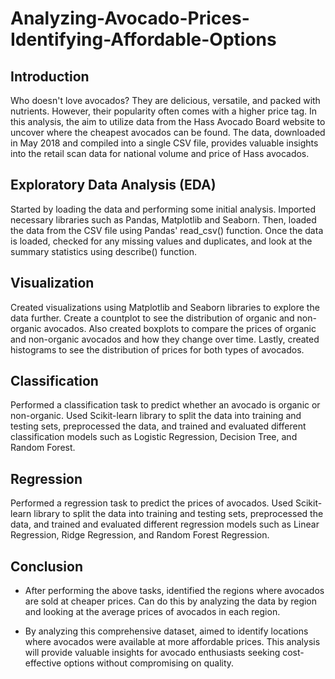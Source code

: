 # Analyzing-Avocado-Prices-Identifying-Affordable-Options
## Introduction
Who doesn't love avocados? They are delicious, versatile, and packed with nutrients. However, their popularity often comes with a higher price tag. In this analysis, the aim to utilize data from the Hass Avocado Board website to uncover where the cheapest avocados can be found. The data, downloaded in May 2018 and compiled into a single CSV file, provides valuable insights into the retail scan data for national volume and price of Hass avocados.

## Exploratory Data Analysis (EDA)
Started by loading the data and performing some initial analysis. Imported necessary libraries such as Pandas, Matplotlib and Seaborn. Then, loaded the data from the CSV file using Pandas' read_csv() function. Once the data is loaded, checked for any missing values and duplicates, and look at the summary statistics using describe() function.

## Visualization
Created visualizations using Matplotlib and Seaborn libraries to explore the data further. Create a countplot to see the distribution of organic and non-organic avocados. Also created boxplots to compare the prices of organic and non-organic avocados and how they change over time. Lastly, created histograms to see the distribution of prices for both types of avocados.

## Classification
Performed a classification task to predict whether an avocado is organic or non-organic. Used Scikit-learn library to split the data into training and testing sets, preprocessed the data, and trained and evaluated different classification models such as Logistic Regression, Decision Tree, and Random Forest.

## Regression
Performed a regression task to predict the prices of avocados. Used Scikit-learn library to split the data into training and testing sets, preprocessed the data, and trained and evaluated different regression models such as Linear Regression, Ridge Regression, and Random Forest Regression.



## Conclusion
- After performing the above tasks, identified the regions where avocados are sold at cheaper prices. Can do this by analyzing the data by region and looking at the average prices of avocados in each region.

- By analyzing this comprehensive dataset, aimed to identify locations where avocados were available at more affordable prices. This analysis will provide valuable insights for avocado enthusiasts seeking cost-effective options without compromising on quality.
